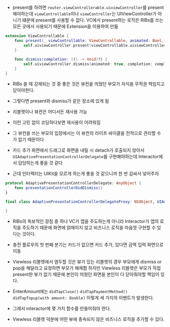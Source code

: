- present를 하려면 `router.viewControllerable.uiviewController`를 present 해야하는데 `viewControllable`이나 `viewController`는 UIViewController가 아니기 떄문에 present를 사용할 수 없다. VC에서 present하는 로직은 RIBs를 쓰는 모든 곳에서 사용되기 때문에 Extension을 이용하여 만듦
```swift
extension ViewControllable {
    func present(_ viewControllable: ViewControllable, animated: Bool, completion: (() -> Void)?) {
        self.uiviewController.present(viewControllable.uiviewController, animated: true, completion: completion)
    }
    
    func dismiss(completion: (() -> Void)?) {
        self.uiviewController.dismiss(animated: true, completion: completion)
    }
}
```

- RIBs 쓸 때 강제되는 것 중 좋은 것은 뷰컨을 띄웠던 부모가 자식을 무적권 책임지고 닫아야한다.
- 그렇다면 present와 dismiss가 같은 장소에 있게 됨
- 리블렛이나 뷰컨은 어디서든 재사용 가능
- 이런 고민 없이 코딩하다보면 재사용이 어려워짐
- 그 뷰컨을 쓰는 부모의 입장에서는 이 뷰컨의 라이프 싸이클을 전적으로 관리할 수가 없기 때문이다

- 카드 추가 화면에서 드래그로 화면을 내릴 시 detach가 호출되지 않아서 `UIAdaptivePresentationControllerDelegate`를 구현해야하는데 Interactor에서 담당하는게 좋을 것 같다
- 근데 인터렉터는 UIKit을 모르게 하는게 좋을 것 같으니까 한 번 감싸서 넣어주자

```swift
protocol AdaptivePresentationControllerDelegate: AnyObject {
    func presentationControllerDidDismiss()
}

final class AdaptivePresentationControllerDelegateProxy: NSObject, UIAdaptivePresentationControllerDelegate {
    
}
```

- RIBs의 독보적인 장점 중 하나 VC가 앱을 주도하는게 아니라 Interactor가 앱의 로직을 주도하기 때문에 화면에 얽매이지 않고 비즈니스 로직을 마음껏 구현할 수 있다는 것이다.
- 충전 플로우의 첫 번째 분기는 카드가 없으면 카드 추가, 있다면 금액 입력 화면으로 이동

- Viewless 리블렛에서 염두할 것은 뷰가 있는 리블렛의 경우 부모에게 dismiss or pop을 해달라고 요청하면 부모가 해제함 하지만 Viewless 리블렛은 부모가 직접 present한 뷰가 없기 때문에 본인이 띄웠던 화면을 본인이 다 닫아줘야할 책임이 있다.

- EnterAmount에는 `didTapClose()` `didTapPaymentMethod()` `didTapTopup(with amount: Double)` 이렇게 세 가지의 이벤트가 발생한다.
- 그래서 interactor에 몇 가지 함수를 만들어줘야 한다.
- Viewless 리블렛 덕분에 어떤 뷰에 종속되지 않은 비즈니스 로직을 추가할 수 있다.